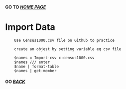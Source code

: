 #### GO TO *[HOME PAGE](index.md)*

#   Import Data

        Use Census1000.csv file on Github to practice

        create an objest by setting variable eq csv file
        
        $names = Import-csv c:census1000.csv
        $names /// enter
        $name | format-table
        $names | get-member
        
        
####  GO *[BACK](index.md)*        
        
